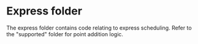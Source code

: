 # Express folder
The express folder contains code relating to express scheduling. Refer to the "supported" folder for point addition logic.